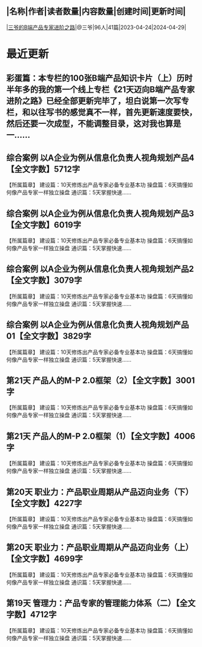 |名称|作者|读者数量|内容数量|创建时间|更新时间|
---
|[三爷的B端产品专家进阶之路](https://xiaobot.net/p/pm007?refer=0b133df9-27dc-423b-8101-639049001c13)|@三爷|96人|41篇|2023-04-24|2024-04-29|

# 最近更新
## 彩蛋篇：本专栏的100张B端产品知识卡片（上）历时半年多的我的第一个线上专栏《21天迈向B端产品专家进阶之路》已经全部更新完毕了，坦白说第一次写专栏，和以往写书的感觉真不一样，首先更新速度要快，然后还要一次成型，不能调整目录，这对我也算是一......
## 综合案例 以A企业为例从信息化负责人视角规划产品4【全文字数】5712字
【所属篇章】
建设篇：10天修炼出产品专家必备专业基本功
操盘篇：6天搞懂如何像产品专家一样独立操盘
通识篇：5天掌握快速......
## 综合案例 以A企业为例从信息化负责人视角规划产品3【全文字数】6019字
【所属篇章】
建设篇：10天修炼出产品专家必备专业基本功
操盘篇：6天搞懂如何像产品专家一样独立操盘
通识篇：5天掌握快速......
## 综合案例 以A企业为例从信息化负责人视角规划产品2【全文字数】3079字
【所属篇章】
建设篇：10天修炼出产品专家必备专业基本功
操盘篇：6天搞懂如何像产品专家一样独立操盘
通识篇：5天掌握快速......
## 综合案例 以A企业为例从信息化负责人视角规划产品01【全文字数】3829字
【所属篇章】
建设篇：10天修炼出产品专家必备专业基本功
操盘篇：6天搞懂如何像产品专家一样独立操盘
通识篇：5天掌握快速......
## 第21天 产品人的M-P 2.0框架（2）【全文字数】3001字
【所属篇章】
建设篇：10天修炼出产品专家必备专业基本功
操盘篇：6天搞懂如何像产品专家一样独立操盘
通识篇：5天掌握快速......
## 第21天 产品人的M-P 2.0框架（1）【全文字数】4006字
【所属篇章】
建设篇：10天修炼出产品专家必备专业基本功
操盘篇：6天搞懂如何像产品专家一样独立操盘
通识篇：5天掌握快速......
## 第20天 职业力：产品职业周期从产品迈向业务（下）【全文字数】4227字
【所属篇章】
建设篇：10天修炼出产品专家必备专业基本功
操盘篇：6天搞懂如何像产品专家一样独立操盘
通识篇：5天掌握快速......
## 第20天 职业力：产品职业周期从产品迈向业务（上）【全文字数】4699字
【所属篇章】
建设篇：10天修炼出产品专家必备专业基本功
操盘篇：6天搞懂如何像产品专家一样独立操盘
通识篇：5天掌握快速......
## 第19天 管理力：产品专家的管理能力体系（二）【全文字数】4712字
【所属篇章】
建设篇：10天修炼出产品专家必备专业基本功
操盘篇：6天搞懂如何像产品专家一样独立操盘
通识篇：5天掌握快速......

